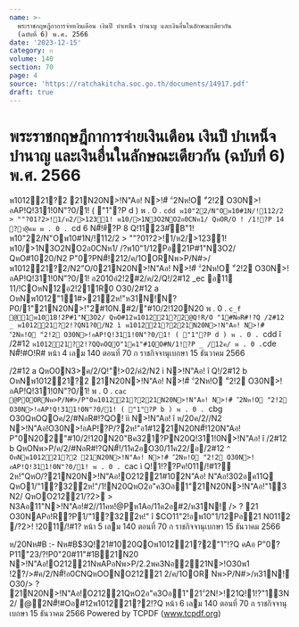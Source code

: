 ```yaml
---
name: >-
  พระราชกฤษฎีกาการจ่ายเงินเดือน เงินปี บำเหน็จ บำนาญ และเงินอื่นในลักษณะเดียวกัน
  (ฉบับที่ 6) พ.ศ. 2566
date: '2023-12-15'
category: ก
volume: 140
section: 70
page: 4
source: 'https://ratchakitcha.soc.go.th/documents/14917.pdf'
draft: true
---
```


# พระราชกฤษฎีกาการจ่ายเงินเดือน เงินปี บำเหน็จ บำนาญ และเงินอื่นในลักษณะเดียวกัน (ฉบับที่ 6) พ.ศ. 2566

พ101221?2 21N20N>!N"Aอ! N>!#ี "ํ2Nห!O "ํ2!2 O30N>!อAP!Q!311!0N"?0/1! ( "1"?P d ) พ . 0 . `cdd พ10"22/N"Oพ10#1N/!112/2 > ""?01?2>!1/ห2/>1231! พ10/>1N3O2NO2อ0CNห1/ QหOR/O ! /1!?P 14 ?ว@คม พ . 0 . `cd 6 N#็!#ี?P 8 Q!1123#ัB"1! พ10"22/N"Oพ10#1N/!112/2 > ""?01?2>!1/ห2/>1231! พ10/>1N3O2NO2อ0CNห1/ /?พ10"1/12Pอ21P#1"N3O2/ QหO#1020/N2 P"0?PN#็!212/ค/1OORNพ>P/N#>/พ101221?2/N2"O/021N20N>!N"Aอ! N>!#ี "ํ2Nห!O "ํ2!2 O30N>!อAP!Q!311!0N"?0/1! อ2010อํ2!2#2/ค/2/Q!/2#12 _ec อ11 11/!COหN12อ2!211R0 O30/2#12 a OหNพ1012"11#>21ํ2ห!"ห31N!์N?P0/1"21N20N>!"2#10N.#2/"#10/2!120N20 พ . 0 . `c_f @1พ101B!2P#1"N3O2/ QหO#12พ101221?2@Q!R/O "1#NอR#!?Q /2#12 _ พ101221?2!?QN1?0/N2 ì พ101221?221N20N>!N"Aอ! N>!#ี "ํ2Nห!O "ํ2!2 O30N>!อAP!Q!311!0N"?0/1! ( "1"?P d ) พ . 0 . `cdd î /2#12 ` พ101221?2!?QQหOQO"1ค1"#1QO#N/1!?P _ /12ค/ พ . 0 . `cde N#็!#O!R# หน้า 4 เลม 140 ตอนที่ 70 ก ราชกิจจานุเบกษา 15 ธันวาคม 2566

/2#12 a QหO0N3>ค/2/Q!"!>02/คํ2/N2 ì N>!N"Aอ! î Q!/2#12 b OหNพ101221?2 21N20N>!N"Aอ! N>!#ี "ํ2Nห!O "ํ2!2 O30N>!อAP!Q!311!0N"?0/1! พ . 0 . `cac @POORNพ>P/N#>/P"0พ101221?221N20N>!N"Aอ! N>!#ี "ํ2Nห!O "ํ2!2 O30N>!อAP!Q!311!0N"?0/1! ( "1"?P b ) พ . 0 . `cbg O30QหOQOค/2/#NอR#!?QO! ìì N>!N"Aอ! î ห/20ค/2//N2 N>!N"Aอ!O30N>!อAP!?P/?ํ2ห!"อ1#1221N20N#็!120N"Aอ! P"0N202"#10/2!120N20"Bค321?PN20Q!311!0N>!N"Aอ! î /2#12 b QหONพ>P/ค/2/#NอR#!?QN#็!/11ค2อO30/11ค22/อ/2#12 `^ OหNพ101221?2 21N20N>!N"Aอ! N>!#ี "ํ2Nห!O "ํ2!2 O30N>!อAP!Q!311!0N"?0/1! พ . 0 . `cac ì Q!1!??Pค!011/!#1?ํ2ห!"QหO/?21N20N>!N"Aอ!O21221#10ํ2N"Aอ! N"Aอ!302อค11Q QหO1/"1?32ํ2ห!"/1!N20QหO2อ"ค3Oอ1"21N20N>!N"Aอ!"13N2/ QหOO21221/?2> > N3Aอ11"N>!N"Aอ!#2//11คห!@Pห1Aอ/11ค2อ#2/ห31N!์ /> ? 21 O30NAPอ!R?P1/"1?32ํ2ห!" î $CO11"2!อพ10"1/12Pอ21 N0112 /?2>! !2011/!#1? หน้า 5 เลม 140 ตอนที่ 70 ก ราชกิจจานุเบกษา 15 ธันวาคม 2566

ห/20Nห#B :- Nห#B$3Q!21#1020QOพ101221?2"1"!?Q คAอ P"0?P11"23/?!P0"20#11"#1B21N20 N>!N"Aอ!O21221NพAPอNพ>P/2.2พค3Nอ221N>!O30พ1 !2?/>#ค/2/N#็!อ0CNQหOONO21221 2/ค/1OOR Nพ>P/N#>/ห31N!์O30/> ? 21N20N>!N"Aอ!O21221QหO2อ"ค3Oอ1"21"ํ2N!>!21Q!1!?"13N2/ @ํ2N#็!#Oอ#12พ101221?2!?Q หน้า 6 เลม 140 ตอนที่ 70 ก ราชกิจจานุเบกษา 15 ธันวาคม 2566 Powered by TCPDF (www.tcpdf.org)
